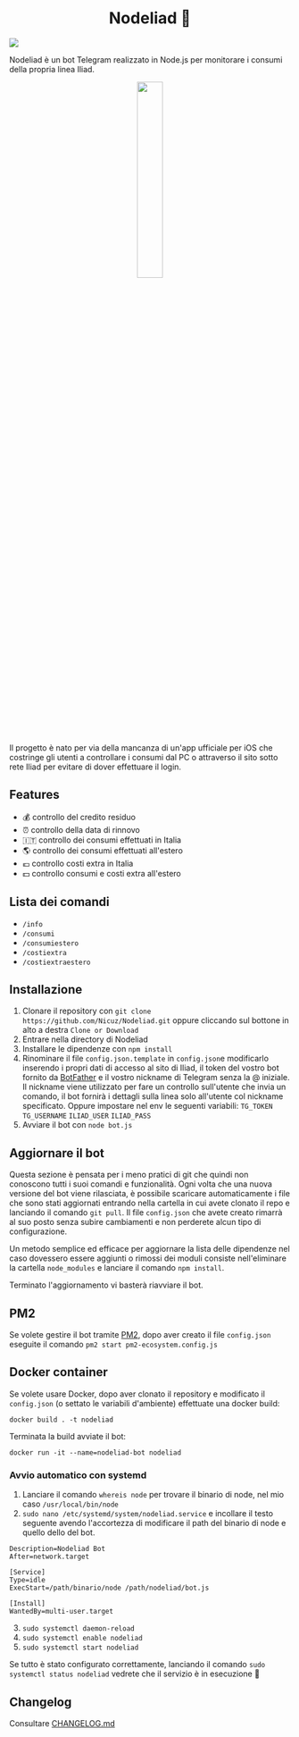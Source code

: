 <h1 align="center">Nodeliad 🤖</h1>
<img src="https://img.shields.io/badge/docker-ready-brightgreen.svg"/>

Nodeliad è un bot Telegram realizzato in Node.js per monitorare i consumi della propria linea Iliad.

<p align="center">
  <img src="https://i.imgur.com/Djysc5G.png" width="30%">
</p>

Il progetto è nato per via della mancanza di un'app ufficiale per iOS che costringe gli utenti a controllare i consumi dal PC o attraverso il sito sotto rete Iliad per evitare di dover effettuare il login.

## Features
* 💰 controllo del credito residuo
* ⏰ controllo della data di rinnovo
* 🇮🇹 controllo dei consumi effettuati in Italia
* 🌎 controllo dei consumi effettuati all'estero
* 💶 controllo costi extra in Italia
* 💵 controllo consumi e costi extra all'estero

## Lista dei comandi
* ```/info```
* ```/consumi```
* ```/consumiestero```
* ```/costiextra```
* ```/costiextraestero```

## Installazione
1. Clonare il repository con ```git clone https://github.com/Nicuz/Nodeliad.git``` oppure cliccando sul bottone in alto a destra ```Clone or Download```
2. Entrare nella directory di Nodeliad
3. Installare le dipendenze con ```npm install```
4. Rinominare il file ```config.json.template``` in ```config.json```e modificarlo inserendo i propri dati di accesso al sito di Iliad, il token del vostro bot fornito da [BotFather](https://telegram.me/BotFather) e il vostro nickname di Telegram senza la @ iniziale. Il nickname viene utilizzato per fare un controllo sull'utente che invia un comando, il bot fornirà i dettagli sulla linea solo all'utente col nickname specificato.
Oppure impostare nel env le seguenti variabili: `TG_TOKEN` `TG_USERNAME` `ILIAD_USER` `ILIAD_PASS`
5. Avviare il bot con ```node bot.js```

## Aggiornare il bot
Questa sezione è pensata per i meno pratici di git che quindi non conoscono tutti i suoi comandi e funzionalità. Ogni volta che una nuova versione del bot viene rilasciata, è possibile scaricare automaticamente i file che sono stati aggiornati entrando nella cartella in cui avete clonato il repo e lanciando il comando ```git pull```. Il file ```config.json``` che avete creato rimarrà al suo posto senza subire cambiamenti e non perderete alcun tipo di configurazione.

Un metodo semplice ed efficace per aggiornare la lista delle dipendenze nel caso dovessero essere aggiunti o rimossi dei moduli consiste nell'eliminare la cartella ```node_modules``` e lanciare il comando ```npm install```.

Terminato l'aggiornamento vi basterà riavviare il bot.

## PM2
Se volete gestire il bot tramite [PM2](https://github.com/Unitech/pm2), dopo aver creato il file `config.json` eseguite il comando ```pm2 start pm2-ecosystem.config.js```

## Docker container
Se volete usare Docker, dopo aver clonato il repository e modificato il `config.json` (o settato le variabili d'ambiente) effettuate una docker build:

```docker build . -t nodeliad```

Terminata la build avviate il bot:

```docker run -it --name=nodeliad-bot nodeliad```


### Avvio automatico con systemd
1. Lanciare il comando ```whereis node``` per trovare il binario di node, nel mio caso ```/usr/local/bin/node```
2. ```sudo nano /etc/systemd/system/nodeliad.service``` e incollare il testo seguente avendo l'accortezza di modificare il path del binario di node e quello dello del bot.

```[Unit]
Description=Nodeliad Bot
After=network.target

[Service]
Type=idle
ExecStart=/path/binario/node /path/nodeliad/bot.js

[Install]
WantedBy=multi-user.target
```

3. ```sudo systemctl daemon-reload```
4. ```sudo systemctl enable nodeliad```
5. ```sudo systemctl start nodeliad```

Se tutto è stato configurato correttamente, lanciando il comando ```sudo systemctl status nodeliad``` vedrete che il servizio è in esecuzione 💪

## Changelog
Consultare [CHANGELOG.md](https://github.com/Nicuz/Nodeliad/blob/master/CHANGELOG.md)
